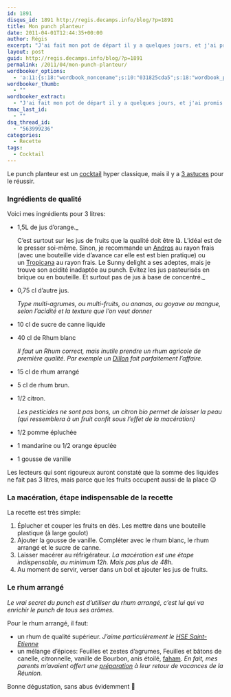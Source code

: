 ```yaml
---
id: 1891
disqus_id: 1891 http://regis.decamps.info/blog/?p=1891
title: Mon punch planteur
date: 2011-04-01T12:44:35+00:00
author: Régis
excerpt: "J'ai fait mon pot de départ il y a quelques jours, et j'ai promis de donner la recette de mon punch à tous ceux qui l'ont aimé :-)"
layout: post
guid: http://regis.decamps.info/blog/?p=1891
permalink: /2011/04/mon-punch-planteur/
wordbooker_options:
  - 'a:11:{s:18:"wordbook_noncename";s:10:"031825cda5";s:18:"wordbook_page_post";s:4:"-100";s:18:"wordbook_orandpage";s:1:"2";s:23:"wordbook_default_author";s:1:"1";s:23:"wordbook_extract_length";s:3:"256";s:19:"wordbook_actionlink";s:3:"300";s:26:"wordbooker_publish_default";s:2:"on";s:27:"wordbooker_publish_override";s:2:"on";s:20:"wordbook_use_excerpt";s:2:"on";s:18:"wordbook_attribute";s:0:"";s:29:"wordbooker_status_update_text";s:33:"New blog post :  %title% - %link%";}'
wordbooker_thumb:
  - ""
wordbooker_extract:
  - "J'ai fait mon pot de départ il y a quelques jours, et j'ai promis de donner la recette de mon punch à tous ceux qui l'ont aimé :-)"
tmac_last_id:
  - ""
dsq_thread_id:
  - "563999236"
categories:
  - Recette
tags:
  - Cocktail
---
```

Le punch planteur est un [cocktail](http://www.1001cocktails.com/cocktails/1153/recette-cocktail-planteur.html) hyper classique, mais il y a [3 astuces](http://standblog.org/blog/post/2008/08/12/Les-3-secrets-pour-un-bon-punch-planteur) pour le réussir.

### Ingrédients de qualité

Voici mes ingrédients pour 3 litres:

  * 1,5L de jus d’orange._
  
    C’est surtout sur les jus de fruits que la qualité doit être là. L’idéal est de le presser soi-même. Sinon, je recommande un [Andros](http://www.andros.fr/) au rayon frais (avec une bouteille vide d’avance car elle est est bien pratique) ou un [Tropicana](http://www.tropicana.fr/#/carrouselproduit) au rayon frais. Le Sunny delight a ses adeptes, mais je trouve son acidité inadaptée au punch. Evitez les jus pasteurisés en brique ou en bouteille. Et surtout pas de jus à base de concentré._
  * 0,75 cl d’autre jus.
  
    _Type multi-agrumes, ou multi-fruits, ou ananas, ou goyave ou mangue, selon l’acidité et la texture que l’on veut donner_
  * 10 cl de sucre de canne liquide
  * 40 cl de Rhum blanc
  
    _Il faut un Rhum correct, mais inutile prendre un rhum agricole de première qualité. Par exemple un [Dillon](http://www.rhums-dillon.com/) fait parfaitement l’affaire._
  * 15 cl de rhum arrangé
  * 5 cl de rhum brun.
  * 1/2 citron.
  
    _Les pesticides ne sont pas bons, un citron bio permet de laisser la peau (qui ressemblera à un fruit confit sous l’effet de la macération)_
  * 1/2 pomme épluchée
  * 1 mandarine ou 1/2 orange épuclée
  * 1 gousse de vanille

Les lecteurs qui sont rigoureux auront constaté que la somme des liquides ne fait pas 3 litres, mais parce que les fruits occupent aussi de la place 😉

### La macération, étape indispensable de la recette

La recette est très simple:

  1. Éplucher et couper les fruits en dés. Les mettre dans une bouteille plastique (à large goulot)
  2. Ajouter la gousse de vanille. Compléter avec le rhum blanc, le rhum arrangé et le sucre de canne.
  3. Laisser macérer au réfrigérateur. _La macération est une étape indispensable, au minimum 12h. Mais pas plus de 48h._
  4. Au moment de servir, verser dans un bol et ajouter les jus de fruits.

### Le rhum arrangé

_Le vrai secret du punch est d’utiliser du rhum arrangé, c’est lui qui va enrichir le punch de tous ses arômes._

Pour le rhum arrangé, il faut:

  * un rhum de qualité supérieur. _J’aime particulèrement le [HSE Saint-Etienne](http://www.lacompagniedurhum.com/hse-rhum-blanc-cuvee-de-l-an-2000-70cl-50-habitation-saint-etienne,fr,4,M_HSE_01.cfm)_
  * un mélange d’épices: Feuilles et zestes d’agrumes, Feuilles et bâtons de canelle, citronnelle, vanille de Bourbon, anis étoilé, [faham](http://fr.wikipedia.org/wiki/Faham "art. sur Wikipédia"). _En fait, mes parents m’avaient offert une [préparation](http://www.bienmanger.com/1F2242_Pour_Rhum_Arrange_Traditionnel_Reunion.html) à leur retour de vacances de la Réunion._

Bonne dégustation, sans abus évidemment 🙂
